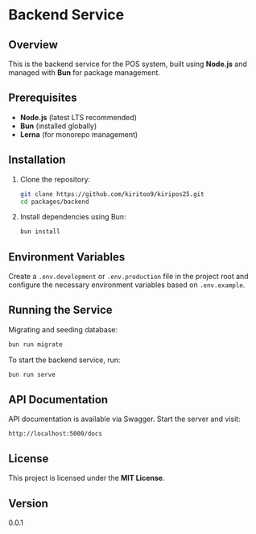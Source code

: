# Backend Service

## Overview
This is the backend service for the POS system, built using **Node.js** and managed with **Bun** for package management.

## Prerequisites
- **Node.js** (latest LTS recommended)
- **Bun** (installed globally)
- **Lerna** (for monorepo management)

## Installation
1. Clone the repository:
   ```sh
   git clone https://github.com/kiritoo9/kiripos25.git
   cd packages/backend
   ```

2. Install dependencies using Bun:
   ```sh
   bun install
   ```

## Environment Variables
Create a `.env.development` or `.env.production` file in the project root and configure the necessary environment variables based on `.env.example`.

## Running the Service
Migrating and seeding database:
```sh
bun run migrate
```
To start the backend service, run:
```sh
bun run serve
```

## API Documentation
API documentation is available via Swagger. Start the server and visit:
```
http://localhost:5000/docs
```

## License
This project is licensed under the **MIT License**.

## Version
0.0.1